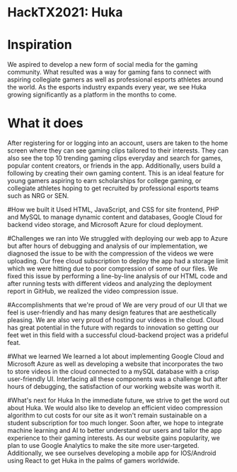 # HackTX2021: Huka
# Inspiration
We aspired to develop a new form of social media for the gaming community. What resulted was a way for gaming fans to connect with aspiring collegiate gamers as well as professional esports athletes around the world. As the esports industry expands every year, we see Huka growing significantly as a platform in the months to come.

# What it does
After registering for or logging into an account, users are taken to the home screen where they can see gaming clips tailored to their interests. They can also see the top 10 trending gaming clips everyday and search for games, popular content creators, or friends in the app. Additionally, users build a following by creating their own gaming content. This is an ideal feature for young gamers aspiring to earn scholarships for college gaming, or collegiate athletes hoping to get recruited by professional esports teams such as NRG or SEN.

#How we built it
Used HTML, JavaScript, and CSS for site frontend, PHP and MySQL to manage dynamic content and databases, Google Cloud for backend video storage, and Microsoft Azure for cloud deployment.

#Challenges we ran into
We struggled with deploying our web app to Azure but after hours of debugging and analysis of our implementation, we diagnosed the issue to be with the compression of the videos we were uploading. Our free cloud subscription to deploy the app had a storage limit which we were hitting due to poor compression of some of our files. We fixed this issue by performing a line-by-line analysis of our HTML code and after running tests with different videos and analyzing the deployment report in GitHub, we realized the video compression issue.

#Accomplishments that we're proud of
We are very proud of our UI that we feel is user-friendly and has many design features that are aesthetically pleasing. We are also very proud of hosting our videos in the cloud. Cloud has great potential in the future with regards to innovation so getting our feet wet in this field with a successful cloud-backend project was a prideful feat.

#What we learned
We learned a lot about implementing Google Cloud and Microsoft Azure as well as developing a website that incorporates the two to store videos in the cloud connected to a mySQL database with a crisp user-friendly UI. Interfacing all these components was a challenge but after hours of debugging, the satisfaction of our working website was worth it.

#What's next for Huka
In the immediate future, we strive to get the word out about Huka. We would also like to develop an efficient video compression algorithm to cut costs for our site as it won't remain sustainable on a student subscription for too much longer. Soon after, we hope to integrate machine learning and AI to better understand our users and tailor the app experience to their gaming interests. As our website gains popularity, we plan to use Google Analytics to make the site more user-targeted. Additionally, we see ourselves developing a mobile app for IOS/Android using React to get Huka in the palms of gamers worldwide.
